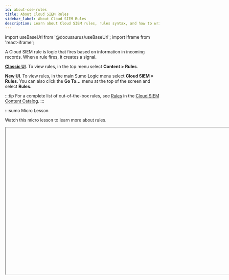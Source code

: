 ```yaml
---
id: about-cse-rules
title: About Cloud SIEM Rules
sidebar_label: About Cloud SIEM Rules
description: Learn about Cloud SIEM rules, rules syntax, and how to write rules.
---
```


import useBaseUrl from '@docusaurus/useBaseUrl';
import Iframe from 'react-iframe'; 

A Cloud SIEM rule is logic that fires based on information in incoming records. When a rule fires, it creates a signal.

[**Classic UI**](/docs/get-started/sumo-logic-ui-classic). To view rules, in the top menu select **Content > Rules**. 

[**New UI**](/docs/get-started/sumo-logic-ui). To view rules, in the main Sumo Logic menu select **Cloud SIEM > Rules**. You can also click the **Go To...** menu at the top of the screen and select **Rules**. 
 
:::tip
For a complete list of out-of-the-box rules, see [Rules](https://github.com/SumoLogic/cloud-siem-content-catalog/blob/master/rules/README.md) in the [Cloud SIEM Content Catalog](https://github.com/SumoLogic/cloud-siem-content-catalog/blob/master/README.md).
:::

:::sumo Micro Lesson

Watch this micro lesson to learn more about rules.

<Iframe url="https://fast.wistia.net/embed/iframe/p9g2m0c62a?web_component=true&seo=true&videoFoam=false"
  width="854px"
  height="480px"
  title="Micro Lesson: Understanding Cloud SIEM Rules Video"
  id="wistiaVideo"
  className="video-container"
  display="initial"
  position="relative"
  allow="autoplay; fullscreen"
  allowfullscreen
/>

<!-- old
<Iframe url="https://www.youtube.com/embed/RVGk2dDeHmk?rel=0"
        width="854px"
        height="480px"
        id="myId"
        className="video-container"
        display="initial"
        position="relative"
        allow="accelerometer; clipboard-write; encrypted-media; gyroscope; picture-in-picture"
        allowfullscreen
        />
-->

:::

## About rule expressions

The key element of a Cloud SIEM rule is a *rule expression*. A rule expression defines what conditions the rule will look for. A rule expression includes one or more equality statements, each of which evaluates a field value in incoming records, typically comparing it to a constant value, for example `description = 'CMS Domain Match'`. A simple rule expression might be a single equality expression, or multiple expressions combined with logical operators. A rule expression evaluates to a boolean value. When a rule’s conditions are met, it creates a signal. 

The following rule expression, which looks for any event that stops AWS CloudTrail logging, is an example of a rule expression that contains only equality statements.

`metadata_vendor = 'AWS' and metadata_product = 'CloudTrail' and fields.eventName = "DeleteTrail" or fields.eventName = "StopLogging" or fields.eventName = "UpdateTrail"`

Rule expressions can also use regular expressions and Cloud SIEM rules language functions, which include SQL-like and domain-specific functions. For more information, see [Cloud SIEM Rules Syntax](/docs/cse/rules/cse-rules-syntax).

:::note
The [Before You Write a Custom Rule](/docs/cse/rules/before-writing-custom-rule) topic has useful information about how to prototype a rule expression in Sumo Logic core platform.
:::

## About tuning expressions

Like a rule expression, a tuning expression is matched against incoming records. As an example, consider the following rule expression, which detects that an attempt was made to clear the Windows Security Event Log.

```sql
metadata_vendor = 'Microsoft' and metadata_product = 'Windows' and metadata_deviceEventId = 'Security-1102' and fields['Provider.Name'] = 'Microsoft-Windows-Eventlog'
```

If you don’t want the rule to generate a signal if the person performing the action is “jdoe”, you can add a tuning expression like this to the rule:

```sql
user_userId = !jdoe
```

The tuning expression is AND’d with the rule expression—the rule will only generate a signal if a record matches both expressions. 

Rule tuning expressions allow you to tailor the logic of a built-in rule without replicating and modifying the rule. The benefit of using a tuning expression, over the copy and edit method, is that when Cloud SIEM updates built-in rules, your tuning expressions are preserved. This division of logic means that you don’t need to create as many custom rules. If you use tuning expressions in combination with multi-entity rules you’ll further reduce the need for custom rules.   

You create tuning expressions on the **Rule Tuning** page, which is available from the **Content** menu. When you create a tuning expression, you have the option of applying to all of your rules, or to selected rules. Or, you can apply tuning expressions when you create a rule. You can apply multiple tuning expressions to a rule. You can assign a tuning expression to selected rules, or to all of your rules. You can also create a tuning expression without immediately assigning it to any rules. For more information, see [Rule Tuning Expressions](/docs/cse/rules/rule-tuning-expressions).

## "On Entity" configuration

In Cloud SIEM, the term *entity* refers to an IP address, hostname, username, or MAC address. When you create a Cloud SIEM rule, you select one or more *On Entity attributes* in the **Then Create a Signal** part of the UI. An On Entity attribute is a Cloud SIEM schema attribute that hold an IP address, hostname, username, or MAC address.

The screenshot below shows a rule whose "On Entity" attributes are `srcDevice_ip` and `dstDevice_ip`.

<img src={useBaseUrl('img/cse/on-entity.png')} alt="On Entity configuration" width="300"/>

When an incoming record meets a rule's conditions, a signal is generated for each of the rule's On Entity attributes found in the record. When the example rule above fires, it generates two signals: one on the IP address held in the `srcDevice_ip` attribute, and  another on the IP address held in the `dstDevice_ip` attribute.

## Rule types

There are several kinds of rules. Each supports a different sort of firing behavior. (For a complete list of out-of-the-box rules, see [Rules](https://github.com/SumoLogic/cloud-siem-content-catalog/blob/master/rules/README.md) in the [Cloud SIEM Content Catalog](https://github.com/SumoLogic/cloud-siem-content-catalog/blob/master/README.md).)

* **Match rule**. Fires when an incoming record matches the rule expression. A match rule is stateless: it looks at a single record, and it either fires or it doesn’t. The expression in the previous section is an example of a match rule expression. If a record matches the expression, the rule fires. For more information about match rules, see [Write a Match Rule](/docs/cse/rules/write-match-rule).
* **Chain rule**. You can use a chain rule to look for two or more types of events, and to fire, based on the frequency of each over a time window. For example, when a user has more than 10 failed login attempts and one successful login attempt in a one hour window. Like a threshold rule, a chain rule is stateful and counts multiple records. The difference is that a chain rule applies multiple expressions to a record. For more information about chain rules, see [Write a Chain Rule](/docs/cse/rules/write-chain-rule).
* **Aggregation rule**. Fires when up to three aggregation conditions are met within a specified period of time. For example, when a large variety of different AWS CloudTrail event IDs from the same `device_ip` are observed within a 30 minute period. For more information about aggregation rules, see [Write an Aggregation Rule](/docs/cse/rules/write-aggregation-rule).
* **Threshold rule**. Fires when the rule expression is matched at least a certain number times during a specified length of time. For example, if there are five or more failed login attempts for the same IP address within one hour. A threshold rule is stateful, a condition must be satisfied by multiple records over a period of time. For more information about threshold rules, see [Write a Threshold Rule](/docs/cse/rules/write-threshold-rule).
* **First seen rule**. Fires when behavior by an entity is encountered that hasn't been seen before. For example, the first time when a user logs in from a new location, or when a new admin account is created. For more information about first seen rules, see [Write a First Seen Rule](/docs/cse/rules/write-first-seen-rule).
* **Outlier rule**. Fires when behavior by an entity is encountered that deviates from its baseline activity. For each outlier rule, Cloud SIEM automatically creates a baseline model of normal behavior. After the baseline learning period is completed, activity that deviates from the mean (normal baseline behavior) creates a signal. For more information about outlier rules, see [Write an Outlier Rule](/docs/cse/rules/write-outlier-rule).

## Product identification metadata fields

During the record parsing process, Cloud SIEM adds metadata that identifies the product or service that generated the record. You use this metadata in a rule to specify what records the rule should be applied to. For example, the rule fragment below will match records generated by Trend Micro Deep Security devices with IDs in a specified range: 

```sql
metadata_vendor = 'Trend Micro' and metadata_product = 'Deep Security'  and metadata_deviceEventId between '2000000' and '2999999'
```

Some of the key metadata fields are defined below.

| Metadata field  | Type | Description |
|:--|:--|
| `metadata_vendor` | string | The name of the company responsible for the data source. Note the name of the product is in the "product" field. |
| `metadata_product` | string | The specific product name of the data source. Note the name of the company who created the product is the "vendor" field. |
| `metadata_deviceEventId` | string | Event type given by the vendor for the log. |

## Rules and other content

This section describes two key Cloud SIEM features that enable you to write richer rules that can look up information about the entities that are actors in a record. For example, you could compare a domain in a record to a list of allowed listed domains. Or you could compare an IP address to a list of IP addresses known to be indicators of compromise.  

### Match lists

The subsections below explain how match lists work, and how to leverage them in Cloud SIEM rules. For more information about match lists, see [Match Lists and Suppressed Lists](/docs/cse/match-lists-suppressed-lists/).

#### Match lists are used to enrich record data

This section describes what [match lists](/docs/cse/match-lists-suppressed-lists) are, and how Cloud SIEM uses them to enrich record data. The short story is that when a record is ingested, Cloud SIEM uses match lists to add information to the record. So, your rule doesn’t directly refer to a match list, it checks the record for data that Cloud SIEM may have added to the record at the time of ingestion. 

Match lists are lists of important indicators and identifiers, typically configured by a Cloud SIEM analyst. Match lists are often used to define allowlists of entities, like IP addresses, URLs, and hostnames, and so on, that you want to exempt from ordinary rule processing. For example, you might want to prevent a rule from firing for records that contain one of a certain set of IP addresses. 

Here’s an example of a match list in the Cloud SIEM UI. 

<img src={useBaseUrl('img/cse/example-match-list.png')} alt="Example match list" width="800"/>

You can take advantage of match lists in rules, but match lists actually come into play when records are ingested. Here’s how it works:  When a record is ingested, Cloud SIEM compares the entries in all match lists to fields in the record. Of course, Cloud SIEM doesn’t compare the entries in a given match list to all fields in a record; it wouldn’t make sense to compare a domain name to an IP address. You could say that Cloud SIEM understands the difference between apples and oranges: Cloud SIEM distinguishes which record fields contain IP addresses, which contain domain name and so on. So, Cloud SIEM compares a match list of IP addresses to record fields that contain IP addresses. Similarly, Cloud SIEMs compares a match list of usernames to record fields that contain usernames. For more information about how that works, see [Match Fields Reference](/docs/cse/match-lists-suppressed-lists/match-fields-reference). 

When a record contains a value that *exactly* matches one or more match lists (partial matches are not supported), two fields in the record get populated:

* `listMatches.` Cloud SIEM adds the names of the match lists that the record matched, and the column values of those lists. For example, if an IP address in a record matches the `SourceIP` address in the “vuln_scanners” match list, the `listMatches` field would look like this: `listMatches: ['vuln_scanners', 'column:SourceIp']`    
* `matchedItems`. Cloud SIEM adds the actual key-value pairs that were matched. For example, continuing the example above, if “vuln_scanners” match list contained an entry “5.6.7.8”, and the record’s `SourceIp `is also “5.6.7.8”, the assuming the `SourceIP` address in the “vuln_scanners” match list, the `matchedItems` field would like like this: `matchedItems: [ { value: '5.6.7.8', …other metadata about list item } ]`

Because the information about list matches gets persisted within records, you can reference it downstream in both rules and search. 

#### Rules look for match data in records

When you’re writing a rule that needs to take advantage of the results of the list matching process described above, you extend your rule expression with the `array_contains` function. 

The syntax is:

```sql
array_contains(listMatches, "match-list-name")
```

where 

* `match-list-name` is the name of the match list.
  
:::note
If the name of the list you are referencing with `array_contains` contains any spaces, replace the spaces with underscores. For example, if the list name is *my list*, refer to it as *my_list*.
:::

Depending on your goal, you precede the `array_contains` function with either AND or AND NOT. 

For example, the fragment below looks at a record for a field named `listMatches` that contains the value “vuln_scanners”. If not encountered, that indicates that the IP address is not a vulnerable scanner, so, given that the rest of the rule expression is matched, a signal will be fired for that record. 

```sql
... AND NOT array_contains(listMatches, "vuln_scanners")
```

This example below checks a record for a field named `listMatches` that contains either “vul_scanners” or  “business_ips”. Notice that the two `array_contains` statements  are combined with an OR and enclosed in parentheses:  
   
```sql
...AND NOT (array_contains(listMatches, 'vuln_scanners') OR array_contains(listMatches, 'business_ips'))
```

### Threat Intelligence

Threat Intelligence sources contain values that, when encountered in a record, are clear indicators of compromise. To create a new source of Threat Intelligence, see [Manage Threat Intelligence Indicators](/docs/security/threat-intelligence/threat-intelligence-indicators/).

Threat Intelligence sources are used at the time of record ingestion. When a record is ingested, Cloud SIEM determines whether any of the fields in the record exist in any of your Threat Intelligence sources. When a record contains a value that matches an entry in one or more Threat Intelligence sources, the `hasThreatMatch` Cloud SIEM rules function searches incoming records in Cloud SIEM for matches to threat intelligence indicators. For more information, see [Threat Intelligence Indicators in Cloud SIEM](/docs/security/threat-intelligence/threat-indicators-in-cloud-siem/).

